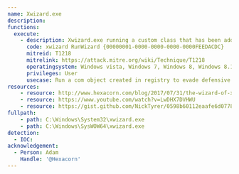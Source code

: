 ```yaml
---
name: Xwizard.exe
description: 
functions:
  execute:
    - description: Xwizard.exe running a custom class that has been added to the registry.
      code: xwizard RunWizard {00000001-0000-0000-0000-0000FEEDACDC}
      mitreid: T1218
      mitrelink: https://attack.mitre.org/wiki/Technique/T1218
      operatingsystem: Windows vista, Windows 7, Windows 8, Windows 8.1, Windows 10
      privileges: User
      usecase: Run a com object created in registry to evade defensive counter measures
resources:
    - resource: http://www.hexacorn.com/blog/2017/07/31/the-wizard-of-x-oppa-plugx-style/
    - resource: https://www.youtube.com/watch?v=LwDHX7DVHWU
    - resource: https://gist.github.com/NickTyrer/0598b60112eaafe6d07789f7964290d5
fullpath:
    - path: C:\Windows\System32\xwizard.exe
    - path: C:\Windows\SysWOW64\xwizard.exe
detection:
  - IOC: 
acknowledgement:
  - Person: Adam
    Handle: '@Hexacorn'
---
```

